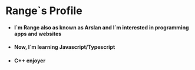 # Range`s Profile
* #### I\`m Range also as known as Arslan and I\`m interested in programming apps and websites
* #### Now, I`m learning Javascript/Typescript
* #### C++ enjoyer
